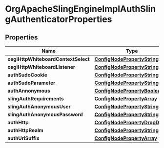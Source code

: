 
# OrgApacheSlingEngineImplAuthSlingAuthenticatorProperties

## Properties
Name | Type | Description | Notes
------------ | ------------- | ------------- | -------------
**osgiHttpWhiteboardContextSelect** | [**ConfigNodePropertyString**](ConfigNodePropertyString.md) |  |  [optional]
**osgiHttpWhiteboardListener** | [**ConfigNodePropertyString**](ConfigNodePropertyString.md) |  |  [optional]
**authSudoCookie** | [**ConfigNodePropertyString**](ConfigNodePropertyString.md) |  |  [optional]
**authSudoParameter** | [**ConfigNodePropertyString**](ConfigNodePropertyString.md) |  |  [optional]
**authAnnonymous** | [**ConfigNodePropertyBoolean**](ConfigNodePropertyBoolean.md) |  |  [optional]
**slingAuthRequirements** | [**ConfigNodePropertyArray**](ConfigNodePropertyArray.md) |  |  [optional]
**slingAuthAnonymousUser** | [**ConfigNodePropertyString**](ConfigNodePropertyString.md) |  |  [optional]
**slingAuthAnonymousPassword** | [**ConfigNodePropertyString**](ConfigNodePropertyString.md) |  |  [optional]
**authHttp** | [**ConfigNodePropertyDropDown**](ConfigNodePropertyDropDown.md) |  |  [optional]
**authHttpRealm** | [**ConfigNodePropertyString**](ConfigNodePropertyString.md) |  |  [optional]
**authUriSuffix** | [**ConfigNodePropertyArray**](ConfigNodePropertyArray.md) |  |  [optional]



